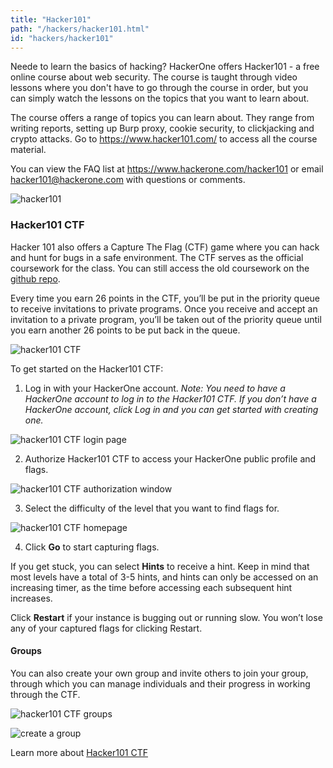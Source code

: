 ```yaml
---
title: "Hacker101"
path: "/hackers/hacker101.html"
id: "hackers/hacker101"
---
```


Neede to learn the basics of hacking? HackerOne offers Hacker101 - a free online course about web security. The course is taught through video lessons where you don't have to go through the course in order, but you can simply watch the lessons on the topics that you want to learn about.

The course offers a range of topics you can learn about. They range from writing reports, setting up Burp proxy, cookie security, to clickjacking and crypto attacks. Go to https://www.hacker101.com/ to access all the course material.

You can view the FAQ list at https://www.hackerone.com/hacker101 or email hacker101@hackerone.com with questions or comments.

![hacker101](./images/hacker101-1.png)

### Hacker101 CTF
Hacker 101 also offers a Capture The Flag (CTF) game where you can hack and hunt for bugs in a safe environment. The CTF serves as the official coursework for the class. You can still access the old coursework on the [github repo](https://github.com/Hacker0x01/Hacker101Coursework).

Every time you earn 26 points in the CTF, you’ll be put in the priority queue to receive invitations to private programs. Once you receive and accept an invitation to a private program, you’ll be taken out of the priority queue until you earn another 26 points to be put back in the queue.  

![hacker101 CTF](./images/hacker101-2.png)

To get started on the Hacker101 CTF:
1. Log in with your HackerOne account. <i>Note: You need to have a HackerOne account to log in to the Hacker101 CTF. If you don’t have a HackerOne account, click Log in and you can get started with creating one.</i>

![hacker101 CTF login page](./images/hacker101-3.png)

2. Authorize Hacker101 CTF to access your HackerOne public profile and flags.

![hacker101 CTF authorization window](./images/hacker101-4.png)

3. Select the difficulty of the level that you want to find flags for.

![hacker101 CTF homepage](./images/hacker101-5.png)

4. Click <b>Go</b> to start capturing flags.

If you get stuck, you can select <b>Hints</b> to receive a hint. Keep in mind that most levels have a total of 3-5 hints, and hints can only be accessed on an increasing timer, as the time before accessing each subsequent hint increases.

Click <b>Restart</b> if your instance is bugging out or running slow. You won’t lose any of your captured flags for clicking Restart.

#### Groups
You can also create your own group and invite others to join your group, through which you can manage individuals and their progress in working through the CTF.

![hacker101 CTF groups](./images/hacker101-6.png)

![create a group](./images/hacker101-7.png)

Learn more about [Hacker101 CTF](https://ctf.hacker101.com/)
